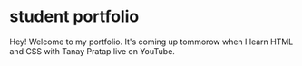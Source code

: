 # student portfolio

Hey! Welcome to my portfolio. It's coming up tommorow when I learn HTML and CSS with Tanay Pratap live on YouTube. 
